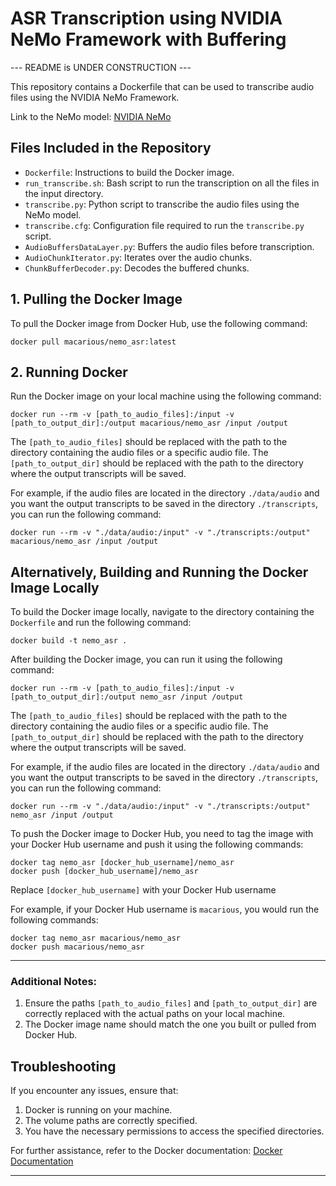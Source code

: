 # ASR Transcription using NVIDIA NeMo Framework with Buffering

--- README is UNDER CONSTRUCTION ---

This repository contains a Dockerfile that can be used to transcribe audio files using the NVIDIA NeMo Framework.

Link to the NeMo model: [NVIDIA NeMo](https://github.com/NVIDIA/NeMo)

## Files Included in the Repository

- `Dockerfile`: Instructions to build the Docker image.
- `run_transcribe.sh`: Bash script to run the transcription on all the files in the input directory.
- `transcribe.py`: Python script to transcribe the audio files using the NeMo model.
- `transcribe.cfg`: Configuration file required to run the `transcribe.py` script.
- `AudioBuffersDataLayer.py`: Buffers the audio files before transcription.
- `AudioChunkIterator.py`: Iterates over the audio chunks.
- `ChunkBufferDecoder.py`: Decodes the buffered chunks.

## 1. Pulling the Docker Image

To pull the Docker image from Docker Hub, use the following command:

```
docker pull macarious/nemo_asr:latest
```

## 2. Running Docker

Run the Docker image on your local machine using the following command:

```
docker run --rm -v [path_to_audio_files]:/input -v [path_to_output_dir]:/output macarious/nemo_asr /input /output
```

The `[path_to_audio_files]` should be replaced with the path to the directory containing the audio files or a specific audio file. The `[path_to_output_dir]` should be replaced with the path to the directory where the output transcripts will be saved.

For example, if the audio files are located in the directory `./data/audio` and you want the output transcripts to be saved in the directory `./transcripts`, you can run the following command:

```
docker run --rm -v "./data/audio:/input" -v "./transcripts:/output" macarious/nemo_asr /input /output
```

## Alternatively, Building and Running the Docker Image Locally

To build the Docker image locally, navigate to the directory containing the `Dockerfile` and run the following command:

```
docker build -t nemo_asr .
```

After building the Docker image, you can run it using the following command:

```
docker run --rm -v [path_to_audio_files]:/input -v [path_to_output_dir]:/output nemo_asr /input /output
```

The `[path_to_audio_files]` should be replaced with the path to the directory containing the audio files or a specific audio file. The `[path_to_output_dir]` should be replaced with the path to the directory where the output transcripts will be saved.

For example, if the audio files are located in the directory `./data/audio` and you want the output transcripts to be saved in the directory `./transcripts`, you can run the following command:

```
docker run --rm -v "./data/audio:/input" -v "./transcripts:/output" nemo_asr /input /output
```

To push the Docker image to Docker Hub, you need to tag the image with your Docker Hub username and push it using the following commands:

```
docker tag nemo_asr [docker_hub_username]/nemo_asr
docker push [docker_hub_username]/nemo_asr
```

Replace `[docker_hub_username]` with your Docker Hub username

For example, if your Docker Hub username is `macarious`, you would run the following commands:

```
docker tag nemo_asr macarious/nemo_asr
docker push macarious/nemo_asr
```

---

### Additional Notes:

1. Ensure the paths `[path_to_audio_files]` and `[path_to_output_dir]` are correctly replaced with the actual paths on your local machine.
2. The Docker image name should match the one you built or pulled from Docker Hub.

## Troubleshooting

If you encounter any issues, ensure that:

1. Docker is running on your machine.
2. The volume paths are correctly specified.
3. You have the necessary permissions to access the specified directories.

For further assistance, refer to the Docker documentation: [Docker Documentation](https://docs.docker.com/)

---